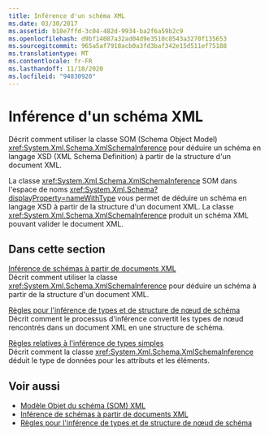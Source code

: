 ```yaml
---
title: Inférence d'un schéma XML
ms.date: 03/30/2017
ms.assetid: b18e7ffd-3c04-482d-9934-ba2f6a59b2c9
ms.openlocfilehash: d9bf14087a32ad04d9e3510c8543a3270f135653
ms.sourcegitcommit: 965a5af7918acb0a3fd3baf342e15d511ef75188
ms.translationtype: MT
ms.contentlocale: fr-FR
ms.lasthandoff: 11/18/2020
ms.locfileid: "94830920"
---
```

# <a name="inferring-an-xml-schema"></a>Inférence d'un schéma XML
Décrit comment utiliser la classe SOM (Schema Object Model) <xref:System.Xml.Schema.XmlSchemaInference> pour déduire un schéma en langage XSD (XML Schema Definition) à partir de la structure d'un document XML.  
  
 La classe <xref:System.Xml.Schema.XmlSchemaInference> SOM dans l'espace de noms <xref:System.Xml.Schema?displayProperty=nameWithType> vous permet de déduire un schéma en langage XSD à partir de la structure d'un document XML. La classe <xref:System.Xml.Schema.XmlSchemaInference> produit un schéma XML pouvant valider le document XML.  
  
## <a name="in-this-section"></a>Dans cette section  
 [Inférence de schémas à partir de documents XML](inferring-schemas-from-xml-documents.md)  
 Décrit comment utiliser la classe <xref:System.Xml.Schema.XmlSchemaInference> pour déduire un schéma à partir de la structure d'un document XML.  
  
 [Règles pour l'inférence de types et de structure de nœud de schéma](rules-for-inferring-schema-node-types-and-structure.md)  
 Décrit comment le processus d'inférence convertit les types de nœud rencontrés dans un document XML en une structure de schéma.  
  
 [Règles relatives à l'inférence de types simples](rules-for-inferring-simple-types.md)  
 Décrit comment la classe <xref:System.Xml.Schema.XmlSchemaInference> déduit le type de données pour les attributs et les éléments.  
  
## <a name="see-also"></a>Voir aussi

- [Modèle Objet du schéma (SOM) XML](xml-schema-object-model-som.md)
- [Inférence de schémas à partir de documents XML](inferring-schemas-from-xml-documents.md)
- [Règles pour l'inférence de types et de structure de nœud de schéma](rules-for-inferring-schema-node-types-and-structure.md)
